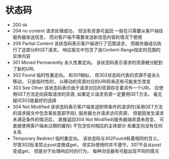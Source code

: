 # 状态码
- 200 ok 
- 204 no content 
请求处理成功， 但没有资源可返回 一般在只需要从客户端往服务器发送信息， 而对客户端不需要发送新信息内容的情况下使用
- 206 Partial Content 
该状态码表示客户端进行了范围请求， 而服务器成功执行了这部分的GET请求。 响应报文中包含了由Content-Range指定的范围的实体内容
- 301 Moved Permanently
永久性重定向。 该状态码表示请求的资源被分配到了新的URL
- 302 Found
临时性重定向。 和301相似， 但302状态码代表的资源不是永久移动， 只是临时性的， 以移动的资源对应的URI将来还有可能发生改变
- 303 See Other
该状态码表示由于请求对应的资源存在着另外一个URI， 应使用GET方法定向获取请求的资源, 如果定义请求资源一定要用GET方法， 毫无疑问303是最好的选择
- 304 Not Modified
该状态码表示客户端发送附带条件的请求时(采用GET方法的请求报文中包含某些首部字段), 服务器允许请求访问资源， 但是因发生请求未满足条件的情况后， 直接返回304 Not Modified(服务器端资源未改变， 可直接使用客户端未过期的缓存) 不包含任何相应的主体部分 和重定向没有任何关系
- Temporary Redirect
临时重定向。 该状态码与302Found有着相同的含义。尽管302标准禁止post变换成get， 但实际使用时并不遵守。307不会从post变成get， 但是对于处理响应时的行为， 每种浏览器有可能出现不同的情况